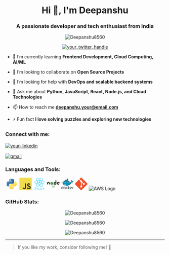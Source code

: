 <h1 align="center">Hi 👋, I'm Deepanshu</h1>
<h3 align="center">A passionate developer and tech enthusiast from India</h3>

<p align="center">
  <img src="https://komarev.com/ghpvc/?username=Deepanshu8560&label=Profile%20views&color=0e75b6&style=flat" alt="Deepanshu8560" />
</p>

<p align="center">
  <a href="https://twitter.com/your_twitter_handle" target="blank"><img src="https://img.shields.io/twitter/follow/your_twitter_handle?logo=twitter&style=for-the-badge" alt="your_twitter_handle" /></a>
</p>

- 🌱 I’m currently learning **Frontend Development, Cloud Computing, AI/ML**

- 👯 I’m looking to collaborate on **Open Source Projects**

- 🤝 I’m looking for help with **DevOps and scalable backend systems**

- 💬 Ask me about **Python, JavaScript, React, Node.js, and Cloud Technologies**

- 📫 How to reach me **deepanshu.your@email.com**

- ⚡ Fun fact **I love solving puzzles and exploring new technologies**

<h3 align="left">Connect with me:</h3>
<p align="left">
<a href="https://linkedin.com/in/guptadeepanshu1" target="blank"><img align="center" src="https://cdn.jsdelivr.net/npm/simple-icons@3.0.1/icons/linkedin.svg" alt="your-linkedin" height="30" width="40" /></a>

<a href="mailto:deepanshu.gupta.dev@email.com" target="blank"><img align="center" src="https://cdn.jsdelivr.net/npm/simple-icons@3.0.1/icons/gmail.svg" alt="gmail" height="30" width="40" /></a>
</p>

<h3 align="left">Languages and Tools:</h3>
<p align="left">
  <img src="https://raw.githubusercontent.com/devicons/devicon/master/icons/python/python-original.svg" alt="python" width="40" height="40"/>
  <img src="https://raw.githubusercontent.com/devicons/devicon/master/icons/javascript/javascript-original.svg" alt="javascript" width="40" height="40"/>
  <img src="https://raw.githubusercontent.com/devicons/devicon/master/icons/react/react-original-wordmark.svg" alt="react" width="40" height="40"/>
  <img src="https://raw.githubusercontent.com/devicons/devicon/master/icons/nodejs/nodejs-original-wordmark.svg" alt="nodejs" width="40" height="40"/>
  <img src="https://raw.githubusercontent.com/devicons/devicon/master/icons/docker/docker-original-wordmark.svg" alt="docker" width="40" height="40"/>
  <img src="https://raw.githubusercontent.com/devicons/devicon/master/icons/git/git-original.svg" alt="git" width="40" height="40"/>
  <img src="https://github.com/aws-samples/aws-icons-for-architecture-diagrams/raw/main/dist/Res_AWS-Cloud.svg" alt="AWS Logo" width="50" />
</p>

<h3 align="left">GitHub Stats:</h3>
<p align="center">
  <img src="https://github-readme-stats.vercel.app/api?username=Deepanshu8560&show_icons=true&locale=en" alt="Deepanshu8560" />
</p>
<p align="center">
  <img src="https://github-readme-streak-stats.herokuapp.com/?user=Deepanshu8560" alt="Deepanshu8560" />
</p>
<p align="center">
  <img src="https://github-readme-stats.vercel.app/api/top-langs?username=Deepanshu8560&show_icons=true&locale=en&layout=compact" alt="Deepanshu8560" />
</p>

---

> If you like my work, consider following me! 🚀
